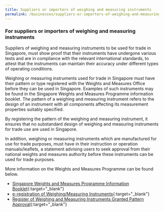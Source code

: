 ```yaml
---
title: Suppliers or importers of weighing and measuring instruments
permalink: /businesses/suppliers-or-importers-of-weighing-and-measuring-instruments
---
```

### For suppliers or importers of weighing and measuring instruments 

Suppliers of weighing and measuring instruments to be used for trade in Singapore, must show proof that their instruments have undergone various tests and are in compliance with the relevant international standards, to attest that the instruments can maintain their accuracy under different types of operating conditions. 

Weighing or measuring instruments used for trade in Singapore must have their pattern or type registered with the Weights and Measures Office before they can be used in Singapore. Examples of such instruments may be found in the Singapore Weights and Measures Programme information booklet. The pattern of a weighing and measuring instrument refers to the design of an instrument with all components affecting its measurement properties suitably specified.

By registering the pattern of the weighing and measuring instrument, it ensures that no substandard design of weighing and measuring instruments for trade use are used in Singapore.

In addition, weighing or measuring instruments which are manufactured for use for trade purposes, must have in their instruction or operation manuals/leaflets, a statement advising users to  seek  approval  from  their  national  weights  and  measures  authority  before  these instruments can be used for trade purposes.

More information on the Weights and Measures Programme can be found below.

* [Singapore Weights and Measures Programme Information Booklet](/files/businesses/wmo_info_booklet.pdf){:target="_blank"}
* [e-registration of Weighing/Measuring Instruments](https://cpsa.enterprisesg.gov.sg/totalagility/forms/cpssite/PublicTermsAndCondition.form?STR_FORM=PatternRegistration%20Submit.form){:target="_blank"}
* [Register of Weighing and Measuring Instruments Granted Pattern Approval](https://cpsa.enterprisesg.gov.sg/totalagility/forms/cpssite/PUBSearchGPA.form){:target="_blank"}
